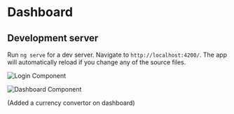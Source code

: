 # Dashboard

## Development server

Run `ng serve` for a dev server. Navigate to `http://localhost:4200/`. The app will automatically reload if you change any of the source files.


![Login Component](https://imgur.com/a/JVFntSm)

![Dashboard Component](https://imgur.com/a/Z7UyV7o)

(Added a currency convertor on dashboard)
